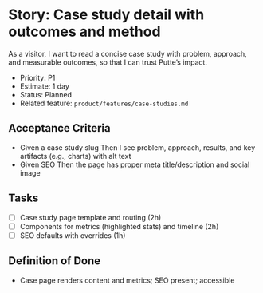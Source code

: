 # Story: Case study detail with outcomes and method

As a visitor, I want to read a concise case study with problem, approach, and measurable outcomes, so that I can trust Putte’s impact.

- Priority: P1
- Estimate: 1 day
- Status: Planned
- Related feature: `product/features/case-studies.md`

## Acceptance Criteria

- Given a case study slug Then I see problem, approach, results, and key artifacts (e.g., charts) with alt text
- Given SEO Then the page has proper meta title/description and social image

## Tasks

- [ ] Case study page template and routing (2h)
- [ ] Components for metrics (highlighted stats) and timeline (2h)
- [ ] SEO defaults with overrides (1h)

## Definition of Done

- Case page renders content and metrics; SEO present; accessible
